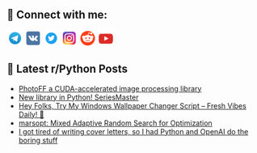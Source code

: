 ## 🔎 Connect with me:
[<img src="https://github.com/bullbesh/bullbesh/blob/main/images/Telegram.png" width="32" height="32" />](https://t.me/bullbesh)
[<img src="https://github.com/bullbesh/bullbesh/blob/main/images/VK.png" width="32" height="32" />](https://vk.com/bullbesh)
[<img src="https://github.com/bullbesh/bullbesh/blob/main/images/Twitter.png" width="32" height="32" />](https://twitter.com/bullbesh1)
[<img src="https://github.com/bullbesh/bullbesh/blob/main/images/Instagram.png" width="32" height="32" />](https://www.instagram.com/bullbesh)
[<img src="https://github.com/bullbesh/bullbesh/blob/main/images/Reddit.png" width="32" height="32" />](https://www.reddit.com/user/bullbesh)
[<img src="https://github.com/bullbesh/bullbesh/blob/main/images/YouTube.png" width="32" height="32" />](https://www.youtube.com/channel/UCtfjRs6uzgq5mfm8S06WTcg)

## 📕 Latest r/Python Posts
<!-- BLOG-POST-LIST:START -->
- [PhotoFF a CUDA-accelerated image processing library](https://www.reddit.com/r/Python/comments/1j13hm4/photoff_a_cudaaccelerated_image_processing_library/)
- [New library in Python! SeriesMaster](https://www.reddit.com/r/Python/comments/1j0ywe1/new_library_in_python_seriesmaster/)
- [Hey Folks, Try My Windows Wallpaper Changer Script – Fresh Vibes Daily! 🌟](https://www.reddit.com/r/Python/comments/1j0w7us/hey_folks_try_my_windows_wallpaper_changer_script/)
- [marsopt: Mixed Adaptive Random Search for Optimization](https://www.reddit.com/r/Python/comments/1j0vwru/marsopt_mixed_adaptive_random_search_for/)
- [I got tired of writing cover letters, so I had Python and OpenAI do the boring stuff](https://www.reddit.com/r/Python/comments/1j0nbfd/i_got_tired_of_writing_cover_letters_so_i_had/)
<!-- BLOG-POST-LIST:END -->

